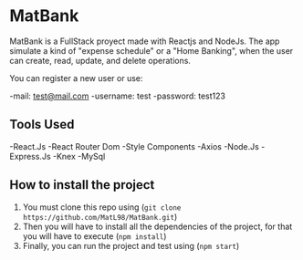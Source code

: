 # MatBank

MatBank is a FullStack proyect made with Reactjs and NodeJs.
The app simulate a kind of "expense schedule" or a "Home Banking", when the user can create, read, update, and delete operations.

You can register a new user or use: 

-mail: test@mail.com
-username: test
-password: test123

## Tools Used

-React.Js
-React Router Dom
-Style Components
-Axios
-Node.Js
-Express.Js
-Knex
-MySql


## How to install the project

  1. You must clone this repo using (`git clone https://github.com/MatL98/MatBank.git`)
  2. Then you will have to install all the dependencies of the project, for that you will have to execute (`npm install`)
  3. Finally, you can run the project and test using  (`npm start`)
